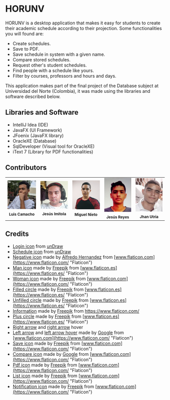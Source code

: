# HORUNV
HORUNV is a desktop application that makes it easy for students to create 
their academic schedule according to their projection. Some functionalities you will found are:

- Create schedules.
- Save to PDF.
- Save schedule in system with a given name.
- Compare stored schedules.
- Request other's student schedules.
- Find people with a schedule like yours.
- Filter by courses, professors and hours and days.

This application makes part of the final project of the Database subject at Universidad del Norte (Colombia), it was made using the libraries and software described below.

## Libraries and Software

- IntelliJ Idea (IDE)
- JavaFX (UI Framework)
- JFoenix (JavaFX library)
- OracleXE (Database)
- SqlDeveloper (Visual tool for OracleXE)
- iText 7 (Library for PDF functionalities)


## Contributors
<table>
<tr>
    <td align="center"><img src="contributors/LuisCamacho.jpg" width="100px;" alt=""/><br /><sub><b>Luis Camacho</b></sub></a><br/></td>
    <td align="center"><img src="contributors/JesusImitola.jpg" width="100px;" alt=""/><br /><sub><b>Jesús Imitola</b></sub></a><br/></td>
    <td align="center"><img src="contributors/MiguelNieto.jpg" width="100px;" alt=""/><br /><sub><b>Miguel Nieto</b></sub></a><br/></td>
    <td align="center"><img src="contributors/JesusReyes.jpg" width="100px;" alt=""/><br /><sub><b>Jesús Reyes</b></sub></a><br/></td>
    <td align="center"><img src="contributors/JhanUtria.jpg" width="100px;" alt=""/><br /><sub><b>Jhan Utria</b></sub></a><br/></td>
</tr>
</table>

## Credits
- [Login icon](src/assets/login.png) from [unDraw](https://undraw.co/search)
- [Schedule icon](src/assets/schedule.png) from [unDraw](https://undraw.co/search)
- [Negative icon](src/assets/negative.png) made by [Alfredo Hernandez](https://www.flaticon.com/authors/alfredo-hernandez "Alfredo Hernandez")
    from [www.flaticon.com](https://www.flaticon.com/ "Flaticon")
- [Man icon](src/assets/man.png) made by [Freepik](https://www.flaticon.es/autores/freepik "Freepik") from [www.flaticon.es](https://www.flaticon.es/ "Flaticon")
- [Woman icon](src/assets/woman.png) made by [Freepik](https://www.flaticon.com/authors/freepik "Freepik") from [www.flaticon.com](https://www.flaticon.com/ "Flaticon")
- [Filled circle](src/assets/filled_circle.png) made by [Freepik](https://www.flaticon.es/autores/freepik "Freepik") from [www.flaticon.es](https://www.flaticon.es/ "Flaticon")
- [Unfilled circle](src/assets/unfilled_circle.png) made by [Freepik](https://www.flaticon.es/autores/freepik "Freepik") from [www.flaticon.es](https://www.flaticon.es/ "Flaticon")
- [Information](src/assets/Information.png) made by [Freepik](https://www.flaticon.com/authors/freepik "Freepik") from [https://www.flaticon.com/ ]("Flaticon")
- [Plus circle](src/assets/plus.png) made by [Freepik](https://www.flaticon.es/autores/freepik "Freepik") from [www.flaticon.es](https://www.flaticon.es/ "Flaticon")
- [Right arrow](src/assets/right-arrow.png) and [right arrow](src/assets/right-arrow.png) hover
- [Left arrow](src/assets/left-arrow.png) and [left arrow hover](src/assets/left-arrow-hover.png) made by [Google](https://www.flaticon.com/authors/google "Google") from [www.flaticon.com](https://www.flaticon.com/ "Flaticon") 
- [Save icon](src/assets/save.png) made by [Freepik](https://www.flaticon.com/authors/freepik "Freepik") from [www.flaticon.com](https://www.flaticon.com/ "Flaticon")
- [Compare icon](src/assets/compare.png) made by [Google](https://www.flaticon.com/authors/google "Google") from [www.flaticon.com](https://www.flaticon.com/ "Flaticon")
- [Pdf icon](src/assets/pdf.png) made by [Freepik](https://www.flaticon.com/authors/freepik "Freepik") from [www.flaticon.com](https://www.flaticon.com/ "Flaticon")
- [List icon](src/assets/list.png) made by [Freepik](https://www.flaticon.com/authors/freepik "Freepik") from [www.flaticon.com](https://www.flaticon.com/ "Flaticon")
- [Notification icon](src/assets/notification.png) made by [Freepik](https://www.flaticon.com/authors/freepik "Freepik") from [www.flaticon.com](https://www.flaticon.com/ "Flaticon") 

